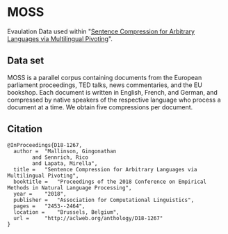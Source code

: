 # MOSS


Evaulation Data used within "[Sentence Compression for Arbitrary Languages via Multilingual Pivoting](http://aclweb.org/anthology/D18-1267)".



## Data set 
MOSS is a parallel corpus containing documents
from the European parliament proceedings,
TED talks, news commentaries, and the EU
bookshop. Each document is written in English,
French, and German, and compressed by native
speakers of the respective language who process
a document at a time. We obtain five compressions
per document.

## Citation

```
@InProceedings{D18-1267,
  author = 	"Mallinson, Gingonathan
		and Sennrich, Rico
		and Lapata, Mirella",
  title = 	"Sentence Compression for Arbitrary Languages via Multilingual Pivoting",
  booktitle = 	"Proceedings of the 2018 Conference on Empirical Methods in Natural Language Processing",
  year = 	"2018",
  publisher = 	"Association for Computational Linguistics",
  pages = 	"2453--2464",
  location = 	"Brussels, Belgium",
  url = 	"http://aclweb.org/anthology/D18-1267"
}
```
